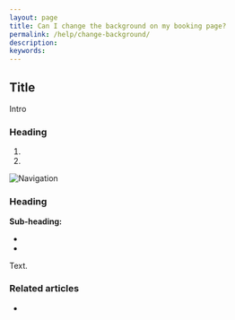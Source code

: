 ```yaml
---
layout: page
title: Can I change the background on my booking page?
permalink: /help/change-background/
description:
keywords:
---
```


## Title

Intro

### Heading

1.
2.

![Navigation](images/foldername/file.png)

### Heading

**Sub-heading:**

*
*

Text.

### Related articles

*
